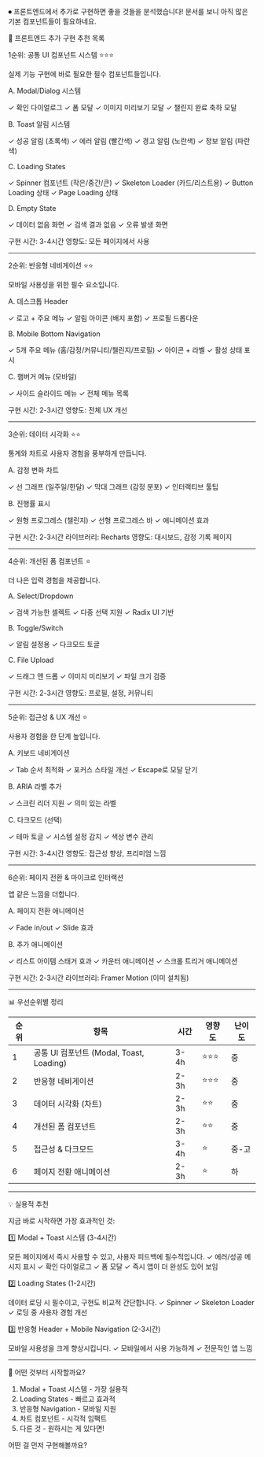 ⏺ 프론트엔드에서 추가로 구현하면 좋을 것들을 분석했습니다! 문서를 보니 아직 많은 기본 컴포넌트들이 필요하네요.

🎨 프론트엔드 추가 구현 추천 목록

1순위: 공통 UI 컴포넌트 시스템 ⭐⭐⭐

실제 기능 구현에 바로 필요한 필수 컴포넌트들입니다.

A. Modal/Dialog 시스템

✓ 확인 다이얼로그
✓ 폼 모달
✓ 이미지 미리보기 모달
✓ 챌린지 완료 축하 모달

B. Toast 알림 시스템

✓ 성공 알림 (초록색)
✓ 에러 알림 (빨간색)
✓ 경고 알림 (노란색)
✓ 정보 알림 (파란색)

C. Loading States

✓ Spinner 컴포넌트 (작은/중간/큰)
✓ Skeleton Loader (카드/리스트용)
✓ Button Loading 상태
✓ Page Loading 상태

D. Empty State

✓ 데이터 없음 화면
✓ 검색 결과 없음
✓ 오류 발생 화면

구현 시간: 3-4시간
영향도: 모든 페이지에서 사용

---

2순위: 반응형 네비게이션 ⭐⭐

모바일 사용성을 위한 필수 요소입니다.

A. 데스크톱 Header

✓ 로고 + 주요 메뉴
✓ 알림 아이콘 (배지 포함)
✓ 프로필 드롭다운

B. Mobile Bottom Navigation

✓ 5개 주요 메뉴 (홈/감정/커뮤니티/챌린지/프로필)
✓ 아이콘 + 라벨
✓ 활성 상태 표시

C. 햄버거 메뉴 (모바일)

✓ 사이드 슬라이드 메뉴
✓ 전체 메뉴 목록

구현 시간: 2-3시간
영향도: 전체 UX 개선

---

3순위: 데이터 시각화 ⭐⭐

통계와 차트로 사용자 경험을 풍부하게 만듭니다.

A. 감정 변화 차트

✓ 선 그래프 (일주일/한달)
✓ 막대 그래프 (감정 분포)
✓ 인터랙티브 툴팁

B. 진행률 표시

✓ 원형 프로그레스 (챌린지)
✓ 선형 프로그레스 바
✓ 애니메이션 효과

구현 시간: 2-3시간
라이브러리: Recharts
영향도: 대시보드, 감정 기록 페이지

---

4순위: 개선된 폼 컴포넌트 ⭐

더 나은 입력 경험을 제공합니다.

A. Select/Dropdown

✓ 검색 가능한 셀렉트
✓ 다중 선택 지원
✓ Radix UI 기반

B. Toggle/Switch

✓ 알림 설정용
✓ 다크모드 토글

C. File Upload

✓ 드래그 앤 드롭
✓ 이미지 미리보기
✓ 파일 크기 검증

구현 시간: 2-3시간
영향도: 프로필, 설정, 커뮤니티

---

5순위: 접근성 & UX 개선 ⭐

사용자 경험을 한 단계 높입니다.

A. 키보드 네비게이션

✓ Tab 순서 최적화
✓ 포커스 스타일 개선
✓ Escape로 모달 닫기

B. ARIA 라벨 추가

✓ 스크린 리더 지원
✓ 의미 있는 라벨

C. 다크모드 (선택)

✓ 테마 토글
✓ 시스템 설정 감지
✓ 색상 변수 관리

구현 시간: 3-4시간
영향도: 접근성 향상, 프리미엄 느낌

---

6순위: 페이지 전환 & 마이크로 인터랙션

앱 같은 느낌을 더합니다.

A. 페이지 전환 애니메이션

✓ Fade in/out
✓ Slide 효과

B. 추가 애니메이션

✓ 리스트 아이템 스태거 효과
✓ 카운터 애니메이션
✓ 스크롤 트리거 애니메이션

구현 시간: 2-3시간
라이브러리: Framer Motion (이미 설치됨)

---

📊 우선순위별 정리

| 순위 | 항목                                     | 시간 | 영향도 | 난이도 |
| ---- | ---------------------------------------- | ---- | ------ | ------ |
| 1    | 공통 UI 컴포넌트 (Modal, Toast, Loading) | 3-4h | ⭐⭐⭐ | 중     |
| 2    | 반응형 네비게이션                        | 2-3h | ⭐⭐⭐ | 중     |
| 3    | 데이터 시각화 (차트)                     | 2-3h | ⭐⭐   | 중     |
| 4    | 개선된 폼 컴포넌트                       | 2-3h | ⭐⭐   | 중     |
| 5    | 접근성 & 다크모드                        | 3-4h | ⭐     | 중-고  |
| 6    | 페이지 전환 애니메이션                   | 2-3h | ⭐     | 하     |

---

💡 실용적 추천

지금 바로 시작하면 가장 효과적인 것:

1️⃣ Modal + Toast 시스템 (3-4시간)

모든 페이지에서 즉시 사용할 수 있고, 사용자 피드백에 필수적입니다.
✓ 에러/성공 메시지 표시
✓ 확인 다이얼로그
✓ 폼 모달
✓ 즉시 앱이 더 완성도 있어 보임

2️⃣ Loading States (1-2시간)

데이터 로딩 시 필수이고, 구현도 비교적 간단합니다.
✓ Spinner
✓ Skeleton Loader
✓ 로딩 중 사용자 경험 개선

3️⃣ 반응형 Header + Mobile Navigation (2-3시간)

모바일 사용성을 크게 향상시킵니다.
✓ 모바일에서 사용 가능하게
✓ 전문적인 앱 느낌

---

🎯 어떤 것부터 시작할까요?

1. Modal + Toast 시스템 - 가장 실용적
2. Loading States - 빠르고 효과적
3. 반응형 Navigation - 모바일 지원
4. 차트 컴포넌트 - 시각적 임팩트
5. 다른 것 - 원하시는 게 있다면!

어떤 걸 먼저 구현해볼까요?
